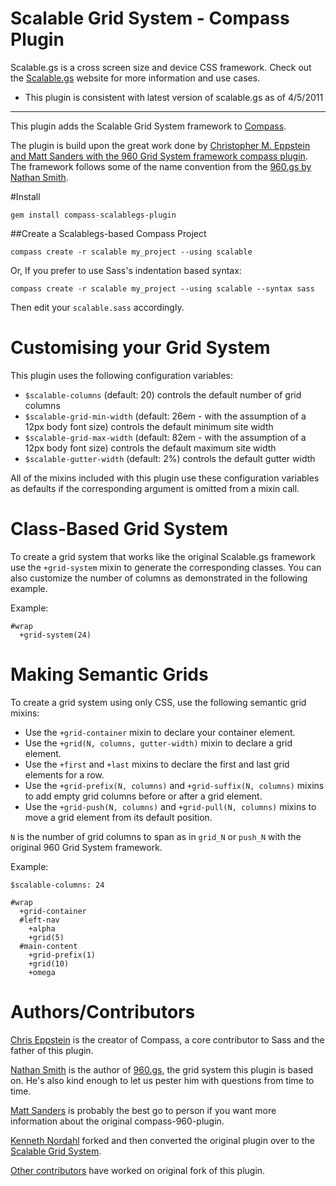 # Scalable Grid System - Compass Plugin


Scalable.gs is a cross screen size and device CSS framework. Check out the [Scalable.gs](http://scalable.gs/) website for more information and use cases.

* This plugin is consistent with latest version of scalable.gs as of 4/5/2011

____

This plugin adds the Scalable Grid System framework to [Compass](http://compass-style.org/).

The plugin is build upon the great work done by [Christopher M. Eppstein and Matt Sanders with the 960 Grid System framework compass plugin](https://github.com/chriseppstein/compass-960-plugin). The framework follows some of the name convention from the [960.gs by Nathan Smith](http://960.gs).

#Install


    gem install compass-scalablegs-plugin

##Create a Scalablegs-based Compass Project


    compass create -r scalable my_project --using scalable

Or, If you prefer to use Sass's indentation based syntax:

    compass create -r scalable my_project --using scalable --syntax sass

Then edit your `scalable.sass` accordingly.

# Customising your Grid System


This plugin uses the following configuration variables:

* `$scalable-columns` (default: 20) controls the default number of grid columns
* `$scalable-grid-min-width` (default: 26em - with the assumption of a 12px body font size) controls the default minimum site width
* `$scalable-grid-max-width` (default: 82em - with the assumption of a 12px body font size) controls the default maximum site width
* `$scalable-gutter-width` (default: 2%) controls the default gutter width

All of the mixins included with this plugin use these configuration variables
as defaults if the corresponding argument is omitted from a mixin call.

# Class-Based Grid System


To create a grid system that works like the original Scalable.gs framework
use the `+grid-system` mixin to generate the corresponding classes. You can
also customize the number of columns as demonstrated in the following example.

Example:

    #wrap
      +grid-system(24)

# Making Semantic Grids


To create a grid system using only CSS, use the following semantic grid mixins:

* Use the `+grid-container` mixin to declare your container element.
* Use the `+grid(N, columns, gutter-width)` mixin to declare a grid element.
* Use the `+first` and `+last` mixins to declare the first and last grid elements for a row.
* Use the `+grid-prefix(N, columns)` and `+grid-suffix(N, columns)` mixins to add empty grid columns before or after a grid element.
* Use the `+grid-push(N, columns)` and `+grid-pull(N, columns)` mixins to move a grid element from its default position.

`N` is the number of grid columns to span as in `grid_N` or `push_N` with the original 960 Grid System framework.

Example:

    $scalable-columns: 24

    #wrap
      +grid-container
      #left-nav
        +alpha
        +grid(5)
      #main-content
        +grid-prefix(1)
        +grid(10)
        +omega

# Authors/Contributors

[Chris Eppstein](http://chriseppstein.github.com/) is the creator of Compass, a core contributor to Sass and the father of this plugin.

[Nathan Smith](http://sonspring.com/) is the author of [960.gs](http://960.gs/), the grid system this plugin is based on. He's also kind enough to let us pester him with questions from time to time.

[Matt Sanders](https://github.com/mattsa) is probably the best go to person if you want more information about the original compass-960-plugin.

[Kenneth Nordahl](https://github.com/kdn) forked and then converted the original plugin over to the [Scalable Grid System](http://scalable.gs).

[Other contributors](https://github.com/KDN/compass-scalablegs-plugin/contributors) have worked on original fork of this plugin.